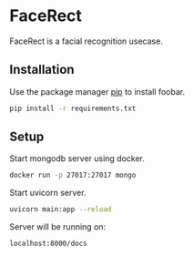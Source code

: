 # FaceRect

FaceRect is a facial recognition usecase.

## Installation

Use the package manager [pip](https://pip.pypa.io/en/stable/) to install foobar.

```bash
pip install -r requirements.txt
```
## Setup

Start mongodb server using docker.

```bash
docker run -p 27017:27017 mongo
```

Start uvicorn server.

```bash
uvicorn main:app --reload
```

Server will be running on:

```bash
localhost:8000/docs
```
